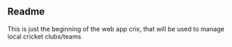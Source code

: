 ## Readme
This is just the beginning of the web app crix, that will be used to manage local cricket clubs/teams
